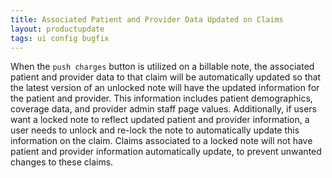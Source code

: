 ```yaml
---
title: Associated Patient and Provider Data Updated on Claims
layout: productupdate
tags: ui config bugfix
--- 
```

When the `push charges` button is utilized on a billable note, the associated patient and provider data to that claim will be automatically updated so that the latest version of an unlocked note will have the updated information for the patient and provider. This information includes patient demographics, coverage data, and provider admin staff page values. Additionally, if users want a locked note to reflect updated patient and provider information, a user needs to unlock and re-lock the note to automatically update this information on the claim. Claims associated to a locked note will not have patient and provider information automatically update, to prevent unwanted changes to these claims. 
